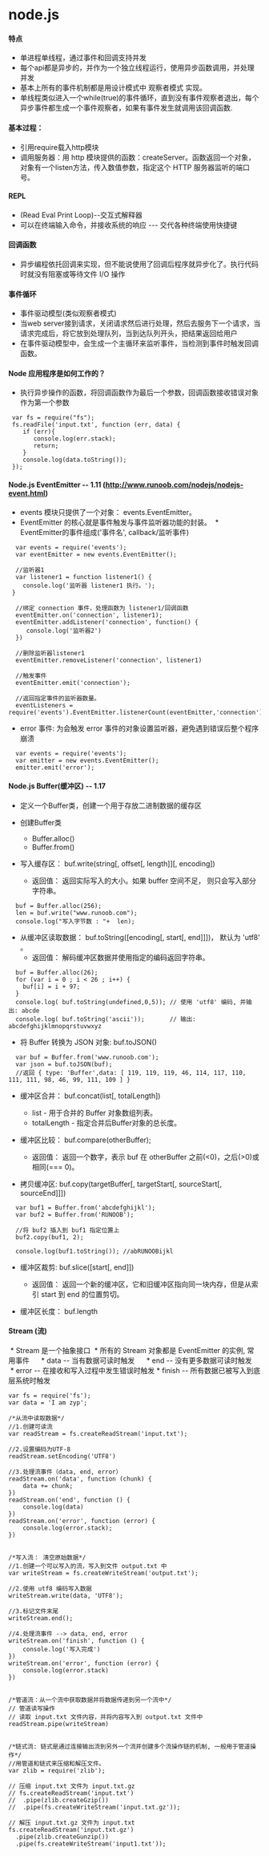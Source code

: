 # node.js

#### 特点

 * 单进程单线程，通过事件和回调支持并发
 * 每个api都是异步的，并作为一个独立线程运行，使用异步函数调用，并处理并发
 * 基本上所有的事件机制都是用设计模式中 观察者模式 实现。
 * 单线程类似进入一个while(true)的事件循环，直到没有事件观察者退出，每个异步事件都生成一个事件观察者，如果有事件发生就调用该回调函数.
  
  
#### 基本过程：

 * 引用require载入http模块<br>
 * 调用服务器：用 http 模块提供的函数：createServer。函数返回一个对象，对象有一个listen方法，传入数值参数，指定这个 HTTP 服务器监听的端口号。


#### REPL
 
 * (Read Eval Print Loop)--交互式解释器
 * 可以在终端输入命令，并接收系统的响应 --- 交代各种终端使用快捷键


#### 回调函数

 * 异步编程依托回调来实现，但不能说使用了回调后程序就异步化了。执行代码时就没有阻塞或等待文件 I/O 操作


#### 事件循环 

 * 事件驱动模型(类似观察者模式)
 * 当web server接到请求，关闭请求然后进行处理，然后去服务下一个请求，当请求完成后，将它放到处理队列，当到达队列开头，把结果返回给用户
 * 在事件驱动模型中，会生成一个主循环来监听事件，当检测到事件时触发回调函数。
   

#### Node 应用程序是如何工作的？

 * 执行异步操作的函数，将回调函数作为最后一个参数，回调函数接收错误对象作为第一个参数
 ```
  var fs = require("fs");
  fs.readFile('input.txt', function (err, data) {
     if (err){
        console.log(err.stack);
        return;
     }
     console.log(data.toString());
  });
 ```
 
 #### Node.js EventEmitter -- 1.11 (http://www.runoob.com/nodejs/nodejs-event.html)
  * events 模块只提供了一个对象： events.EventEmitter。
  * EventEmitter 的核心就是事件触发与事件监听器功能的封装。
  * EventEmitter的事件组成('事件名', callback/监听事件)
 ```
   var events = require('events');
   var eventEmitter = new events.EventEmitter();

   //监听器1
   var listener1 = function listener1() {
     console.log('监听器 listener1 执行。');
  }

   //绑定 connection 事件，处理函数为 listener1/回调函数
   eventEmitter.on('connection', listener1);
   eventEmitter.addListener('connection', function() {
      console.log('监听器2')
   })

   //删除监听器listener1
   eventEmitter.removeListener('connection', listener1)

   //触发事件
   eventEmitter.emit('connection');

   //返回指定事件的监听器数量。
   eventListeners = require('events').EventEmitter.listenerCount(eventEmitter,'connection');
 ```
 * error 事件: 为会触发 error 事件的对象设置监听器，避免遇到错误后整个程序崩溃
```
  var events = require('events'); 
  var emitter = new events.EventEmitter(); 
  emitter.emit('error');
```

#### Node.js Buffer(缓冲区) -- 1.17
 
 * 定义一个Buffer类，创建一个用于存放二进制数据的缓存区
 
 * 创建Buffer类
    * Buffer.alloc()
    * Buffer.from()
  
 * 写入缓存区： buf.write(string[, offset[, length]][, encoding])
    * 返回值： 返回实际写入的大小。如果 buffer 空间不足， 则只会写入部分字符串。
```
  buf = Buffer.alloc(256);
  len = buf.write("www.runoob.com");
  console.log("写入字节数 : "+  len);
```
   
 * 从缓冲区读取数据： buf.toString([encoding[, start[, end]]])， 默认为 'utf8' 。
    * 返回值： 解码缓冲区数据并使用指定的编码返回字符串。
```
  buf = Buffer.alloc(26);
  for (var i = 0 ; i < 26 ; i++) {
    buf[i] = i + 97;
  }
  console.log( buf.toString(undefined,0,5)); // 使用 'utf8' 编码, 并输出: abcde
  console.log( buf.toString('ascii'));       // 输出: abcdefghijklmnopqrstuvwxyz
```
  
 * 将 Buffer 转换为 JSON 对象: buf.toJSON()
```
  var buf = Buffer.from('www.runoob.com');
  var json = buf.toJSON(buf);
  //返回 { type: 'Buffer',data: [ 119, 119, 119, 46, 114, 117, 110, 111, 111, 98, 46, 99, 111, 109 ] }
```
  
 * 缓冲区合并： buf.concat(list[, totalLength])
    * list - 用于合并的 Buffer 对象数组列表。
    * totalLength - 指定合并后Buffer对象的总长度。
  
 * 缓冲区比较： buf.compare(otherBuffer);
    * 返回值： 返回一个数字，表示 buf 在 otherBuffer 之前(<0)，之后(>0)或相同(=== 0)。
  
 * 拷贝缓冲区: buf.copy(targetBuffer[, targetStart[, sourceStart[, sourceEnd]]])
```
  var buf1 = Buffer.from('abcdefghijkl');
  var buf2 = Buffer.from('RUNOOB');

  //将 buf2 插入到 buf1 指定位置上
  buf2.copy(buf1, 2);

  console.log(buf1.toString()); //abRUNOOBijkl
```
  
 * 缓冲区裁剪: buf.slice([start[, end]])
    * 返回值： 返回一个新的缓冲区，它和旧缓冲区指向同一块内存，但是从索引 start 到 end 的位置剪切。
  
 * 缓冲区长度： buf.length
 
 
 #### Stream (流)
 
  * Stream 是一个抽象接口
  * 所有的 Stream 对象都是 EventEmitter 的实例, 常用事件
      * data -- 当有数据可读时触发
      * end -- 没有更多数据可读时触发
      * error -- 在接收和写入过程中发生错误时触发
      * finish -- 所有数据已被写入到底层系统时触发
```
var fs = require('fs');
var data = 'I am zyp';

/*从流中读取数据*/
//1.创建可读流
var readStream = fs.createReadStream('input.txt');

//2.设置编码为UTF-8
readStream.setEncoding('UTF8')

//3.处理流事件（data, end, error）
readStream.on('data', function (chunk) {
	data += chunk;
})
readStream.on('end', function () {
	console.log(data)
}) 
readStream.on('error', function (error) {
	console.log(error.stack);
})


/*写入流： 清空原始数据*/
//1.创建一个可以写入的流，写入到文件 output.txt 中
var writeStream = fs.createWriteStream('output.txt');

//2.使用 utf8 编码写入数据
writeStream.write(data, 'UTF8');

//3.标记文件末尾
writeStream.end();

//4.处理流事件 --> data, end, error
writeStream.on('finish', function () {
	console.log('写入完成')
})
writeStream.on('error', function (error) {
	console.log(error.stack)
})


/*管道流：从一个流中获取数据并将数据传递到另一个流中*/
// 管道读写操作
// 读取 input.txt 文件内容，并将内容写入到 output.txt 文件中
readStream.pipe(writeStream)


/*链式流: 链式是通过连接输出流到另外一个流并创建多个流操作链的机制, 一般用于管道操作*/
//用管道和链式来压缩和解压文件。
var zlib = require('zlib');

// 压缩 input.txt 文件为 input.txt.gz
// fs.createReadStream('input.txt')
// 	.pipe(zlib.createGzip())
// 	.pipe(fs.createWriteStream('input.txt.gz'));	

// 解压 input.txt.gz 文件为 input.txt
fs.createReadStream('input.txt.gz')
  .pipe(zlib.createGunzip())
  .pipe(fs.createWriteStream('input1.txt'));
  
